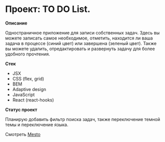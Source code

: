 # Проект: TO DO List.

**Описание**

Одностраничное приложение для записи собственных задач. Здесь вы можете записать самое необходимое, отметить, находится ли ваша задача в процессе (синий цвет) или завершена (зеленый цвет). Также вы можете удалить, отредактировать и развернуть задачу для более удобного прочтения.

**Стек**

* JSX
* CSS (flex, grid)
* BEM
* Adaptive design
* JavaScript
* React (react-hooks)

**Статус проект**

Планирую добавить фильтр поиска задач, также переключение темной темы и переключение языка.

Смотреть [Mesto](https://pahanavr.github.io/to_do_list/)


